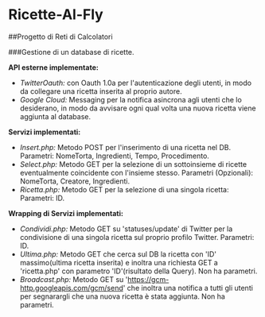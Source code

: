 # Ricette-Al-Fly
##Progetto di Reti di Calcolatori

###Gestione di un database di ricette.

**API esterne implementate:**
  - *TwitterOauth:* con Oauth 1.0a per l'autenticazione degli utenti, in modo da collegare una ricetta inserita al proprio autore.
  - *Google Cloud:* Messaging per la notifica asincrona agli utenti che lo desiderano, in modo da avvisare ogni qual volta una nuova ricetta viene aggiunta al database.

**Servizi implementati:**
  - *Insert.php:* Metodo POST per l'inserimento di una ricetta nel DB. Parametri: NomeTorta, Ingredienti, Tempo, Procedimento.
  - *Select.php:* Metodo GET per la selezione di un sottoinsieme di ricette eventualmente coincidente con l'insieme stesso. Parametri (Opzionali): NomeTorta, Creatore, Ingredienti.
  - *Ricetta.php:* Metodo GET per la selezione di una singola ricetta: Parametri: ID.

**Wrapping di Servizi implementati:**
  - *Condividi.php:* Metodo GET su 'statuses/update' di Twitter per la condivisione di una singola ricetta sul proprio profilo Twitter. Parametri: ID. 
  - *Ultima.php:* Metodo GET che cerca sul DB la ricetta con 'ID' massimo(ultima ricetta inserita) e inoltra una richiesta GET a 'ricetta.php' con parametro 'ID'(risultato della Query). Non ha parametri.
  - *Broadcast.php:* Metodo GET su 'https://gcm-http.googleapis.com/gcm/send' che inoltra una notifica a tutti gli utenti per segnarargli che una nuova ricetta è stata aggiunta. Non ha parametri.
